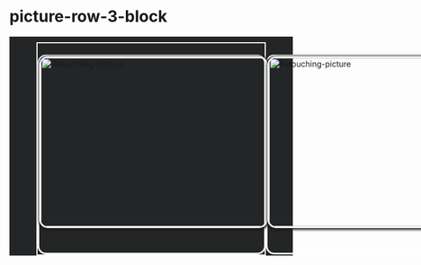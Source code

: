 # picture-row-3-block
<html>
<head>
  <style>
    .content-section{
  margin-top: 3%;
  padding-top: 2%;
  background-color: #242526;
  display: flex;
  position: relative;
  width: 100%; height: auto;
  flex-direction: column;
  justify-content: center;
  align-items: center;
}
.block-frame{
  width: 80%; height: 50%;
  border: 2px solid white;
  flex-direction: row;
  justify-content: space-around;
  display: flex;
}
.group-picture{
  width: 400px;
  height: 350px;
  border: 3px solid white;
  flex-direction: column;
  margin-top: 20px;
  border-radius: 15px;
}
.picture-frame{
  margin: auto;
  box-sizing: box-border;
  position: relative;
  display: flex;
  cursor: not-allowed;
}
.cropped-picture{
    margin: 0;
    width: 400px; /* width of container */
    height: 300px; /* height of container */
    object-fit: cover;
    object-position: 50% 50%;
    border: 3px solid white;
    margin: auto;
    border-radius: 15px;
    box-shadow: 1px 1px 4px 2px;
}
  </style>
</head>
<body>
  <section class="content-section">
      <div id="first-block-frame" class="block-frame">
        <div class="group-picture"><figure class="picture-frame">
          <img src="https://i.ibb.co/2NJpsJf/89204182-2863432020369406-4825286682066550784-o.jpg" class="cropped-picture" alt="Retouching-picture">
        </figure></div>
        <div class="group-picture"><figure class="picture-frame">
          <img src="https://i.ibb.co/QNy2GGn/90087152-2863431160369492-4608943363981312000-o.jpg" class="cropped-picture" alt="Retouching-picture">
        </figure></div>
        <div class="group-picture"><figure class="picture-frame">
          <img src="https://i.ibb.co/rfRcMjR/113268904-3213007625411842-2886781791141652697-o.jpg" class="cropped-picture" alt="Retouching-picture">
        </figure></div>
      </div>
  </section>
</body>
</html>
